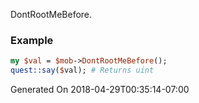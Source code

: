DontRootMeBefore.
### Example

```perl
my $val = $mob->DontRootMeBefore();
quest::say($val); # Returns uint
```


Generated On 2018-04-29T00:35:14-07:00